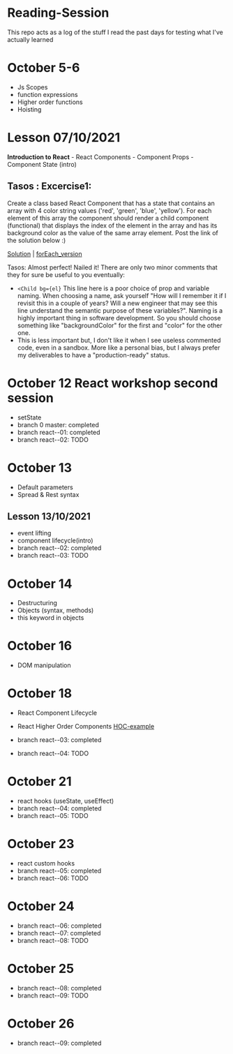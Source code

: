 # Reading-Session

This repo acts as a log of the stuff I read the past days for testing what I've actually learned

# October 5-6

- Js Scopes
- function expressions
- Higher order functions
- Hoisting

# Lesson 07/10/2021

**Introduction to React** - React Components - Component Props - Component State (intro)

## Tasos : Excercise1:

Create a class based React Component that has a state that contains an array with 4 color string values ('red', 'green', 'blue', 'yellow'). For each element of this array the component should render a child component (functional) that displays the index of the element in the array and has its background color as the value of the same array element. Post the link of the solution below :)

[Solution](https://codesandbox.io/s/hidden-darkness-i61rb?file=/src/App.js) | [forEach_version](https://codesandbox.io/s/vibrant-golick-svpid?file=/src/App.js)

Tasos: Almost perfect! Nailed it! There are only two minor comments that they for sure be useful to you eventually:

- `<Child bg={el}` This line here is a poor choice of prop and variable naming. When choosing a name, ask yourself "How will I remember it if I revisit this in a couple of years? Will a new engineer that may see this line understand the semantic purpose of these variables?". Naming is a highly important thing in software development. So you should choose something like "backgroundColor" for the first and "color" for the other one.
- This is less important but, I don't like it when I see useless commented code, even in a sandbox. More like a personal bias, but I always prefer my deliverables to have a "production-ready" status.

# October 12 React workshop second session

- setState
- branch 0 master: completed
- branch react--01: completed
- branch react--02: TODO

# October 13

- Default parameters
- Spread & Rest syntax

## Lesson 13/10/2021

- event lifting
- component lifecycle(intro)
- branch react--02: completed
- branch react--03: TODO

# October 14

- Destructuring
- Objects (syntax, methods)
- this keyword in objects

# October 16

- DOM manipulation

# October 18

- React Component Lifecycle
- React Higher Order Components
  [HOC-example](https://codesandbox.io/s/sparkling-violet-pgst7?file=/src/App.js)

- branch react--03: completed
- branch react--04: TODO

# October 21

- react hooks (useState, useEffect)
- branch react--04: completed
- branch react--05: TODO

# October 23

- react custom hooks
- branch react--05: completed
- branch react--06: TODO

# October 24

- branch react--06: completed
- branch react--07: completed
- branch react--08: TODO

# October 25

- branch react--08: completed
- branch react--09: TODO

# October 26

- branch react--09: completed

